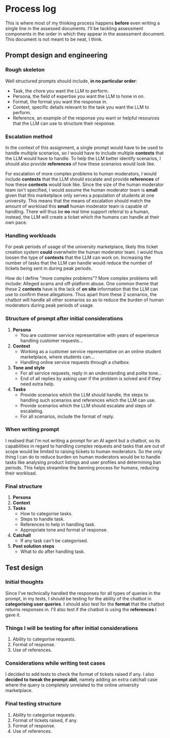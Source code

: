 # Process log
This is where most of my thinking process happens **before** even writing a single line in the assessed documents. I'll be tackling assessment components in the order in which they appear in the assessment document. This document is not meant to be neat, I think.

## Prompt design and engineering

### Rough skeleton
Well structured prompts should include, **in no particular order**:
- Task, the chore you want the LLM to perform.
- Persona, the field of expertise you want the LLM to hone in on.
- Format, the format you want the response in.
- Context, specific details relevant to the task you want the LLM to perform.
- Reference, an example of the response you want or helpful resources that the LLM can use to structure their response.

### Escalation method
In the context of this assignment, a single prompt would have to be used to handle multiple scenarios, so I would have to include multiple **contexts** that the LLM would have to handle. To help the LLM better identify scenarios, I should also provide **references** of how these scenarios would look like.

For escalation of more complex problems to human moderators, I would include **contexts** that the LLM should escalate and provide **references** of how these **contexts** would look like. Since the size of the human moderator team isn't specified, I would assume the human moderator team is **small** given that this marketplace only serves a population of students at one university. This means that the means of escalation should match the amount of workload this **small** human moderator team is capable of handling. There will thus be **no** real time support referral to a human, instead, the LLM will create a ticket which the humans can handle at their own pace.

### Handling workloads
For peak periods of usage of the university marketplace, likely this ticket creation system **could** overwhelm the human moderator team. I would thus loosen the type of **contexts** that the LLM can work on. Increasing the number of tasks that the LLM can handle would reduce the number of tickets being sent in during peak periods.

How do I define "more complex problems"? More complex problems will include: Alleged scams and off-platform abuse. One common theme that these 2 **contexts** have is the lack of **on site** information that the LLM can use to confirm these allegations. Thus apart from these 2 scenarios, the chatbot will handle all other scenarios so as to reduce the burden of human moderators during peak periods of usage.

### Structure of prompt after initial considerations
1) **Persona**
    - You are customer service representative with years of experience handling customer requests...
2) **Context**
    - Working as a customer service representative on an online student marketplace, where students can...
    - Handling online service requests through a chatbox.
3) **Tone and style**
    - For all service requests, reply in an understanding and polite tone...
    - End of all replies by asking user if the problem is solved and if they need extra help.
4) **Tasks**
    - Provide scenarios which the LLM should handle, the steps to handling such scenarios and references which the LLM can use.
    - Provide scenarios which the LLM should escalate and steps of escalating.
    - For all scenarios, include the format of reply.

### When writing prompt
I realised that I'm not writing a prompt for an AI agent but a chatbot, so its capabilities in regard to handling complex requests and tasks that are out of scope would be limited to raising tickets to human moderators. So the only thing I can do to reduce burden on human moderators would be to handle tasks like analysing product listings and user profiles and determining ban periods. This helps streamline the banning process for humans, reducing their workload.

### Final structure
1) **Persona**
2) **Context**
3) **Tasks**
    - How to categorise tasks.
    - Steps to handle task.
    - References to help in handling task.
    - Appropriate tone and format of response.
4) **Catchall**
    - If any task can't be categorised.
5) **Post solution steps**
    - What to do after handling task.

## Test design

### Initial thoughts
Since I've technically handled the responses for all types of queries in the prompt, in my tests, I should be testing for the ability of the chatbot in **categorising user queries**. I should also test for the **format** that the chatbot returns responses in. I'll also test if the chatbot is using the **references** I gave it.

### Things I will be testing for after initial considerations
1) Ability to categorise requests.
2) Format of response.
3) Use of references.

### Considerations while writing test cases
I decided to add tests to check the format of tickets raised if any. I also **decided to tweak the prompt abit**, namely adding an extra catchall case where the query is completely unrelated to the online university marketplace.

### Final testing structure
1) Ability to categorise requests.
2) Format of tickets raised, if any.
3) Format of response.
4) Use of references.
